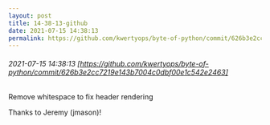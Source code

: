 ```yaml
---
layout: post
title: 14-38-13-github
date: 2021-07-15 14:38:13
permalink: https://github.com/kwertyops/byte-of-python/commit/626b3e2cc7219e143b7004c0dbf00e1c542e2463
---
```


###### 2021-07-15 14:38:13 [https://github.com/kwertyops/byte-of-python/commit/626b3e2cc7219e143b7004c0dbf00e1c542e2463]
Remove whitespace to fix header rendering

Thanks to Jeremy (jmason)!
